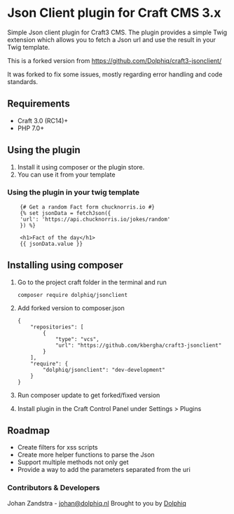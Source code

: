 # Json Client plugin for Craft CMS 3.x

Simple Json client plugin for Craft3 CMS. The plugin provides a simple Twig extension which allows you to fetch a Json url and use the result in your Twig template.

This is a forked version from https://github.com/Dolphiq/craft3-jsonclient/

It was forked to fix some issues, mostly regarding error handling and
code standards.

## Requirements
* Craft 3.0 (RC14)+
* PHP 7.0+

## Using the plugin
1. Install it using composer or the plugin store.
2. You can use it from your template

### Using the plugin in your twig template
        {# Get a random Fact form chucknorris.io #}
        {% set jsonData = fetchJson({
        'url': 'https://api.chucknorris.io/jokes/random'
        }) %}

        <h1>Fact of the day</h1>
        {{ jsonData.value }}

## Installing using composer
1. Go to the project craft folder in the terminal and run

       composer require dolphiq/jsonclient

2. Add forked version to composer.json

       {
           "repositories": [
               {
                   "type": "vcs",
                   "url": "https://github.com/kbergha/craft3-jsonclient"
               }
           ],
           "require": {
               "dolphiq/jsonclient": "dev-development"
           }
       }

3. Run composer update to get forked/fixed version
4. Install plugin in the Craft Control Panel under Settings > Plugins

## Roadmap
- Create filters for xss scripts
- Create more helper functions to parse the Json
- Support multiple methods not only get
- Provide a way to add the parameters separated from the uri

### Contributors & Developers
Johan Zandstra - johan@dolphiq.nl
Brought to you by [Dolphiq](https://dolphiq.nl)
